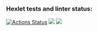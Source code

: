 ### Hexlet tests and linter status:
[![Actions Status](https://github.com/DaniilMolchanov666/java-project-78/workflows/hexlet-check/badge.svg)](https://github.com/DaniilMolchanov666/java-project-78/actions)
<a href="https://codeclimate.com/github/DaniilMolchanov666/java-project-78/maintainability"><img src="https://api.codeclimate.com/v1/badges/5295757d9b197e13ca52/maintainability" /></a>
<a href="https://codeclimate.com/github/DaniilMolchanov666/java-project-78/test_coverage"><img src="https://api.codeclimate.com/v1/badges/5295757d9b197e13ca52/test_coverage" /></a>
